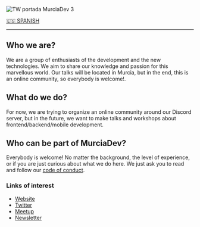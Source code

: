 ![TW portada MurciaDev 3](https://user-images.githubusercontent.com/1859128/168253141-e73ce157-a003-4c56-9571-d12511a0d45a.png)

[🇪🇸 SPANISH](https://github.com/MurciaDev/.github/blob/main/profile/README.md)

---

## Who we are?

We are a group of enthusiasts of the development and the new technologies. We aim to share our knowledge and passion for this marvellous world. Our talks will be located in Murcia, but in the end, this is an online community, so everybody is welcome!.

## What do we do?
For now, we are trying to organize an online community around our Discord server, but in the future, we want to make talks and workshops about frontend/backend/mobile development.

## Who can be part of MurciaDev?
Everybody is welcome! No matter the background, the level of experience, or if you are just curious about what we do here. We just ask you to read and follow our [code of conduct](https://github.com/MurciaDev/CODE_OF_CONDUCT).


### Links of interest
- [Website](https://murcia.dev)
- [Twitter](https://twitter.com/MurciaDev)
- [Meetup](https://www.meetup.com/es-ES/murciadev/)
- [Newsletter](https://www.getrevue.co/profile/murciadev)
